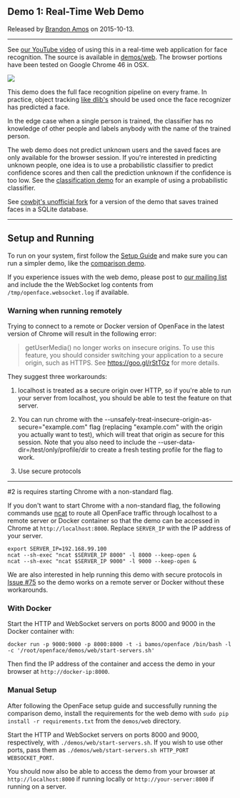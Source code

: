 ## Demo 1: Real-Time Web Demo
Released by [Brandon Amos](http://bamos.github.io) on 2015-10-13.

---

See [our YouTube video](https://www.youtube.com/watch?v=LZJOTRkjZA4)
of using this in a real-time web application
for face recognition.
The source is available in
[demos/web](https://github.com/cmusatyalab/openface/blob/master/demos/web).
The browser portions have been tested on Google Chrome 46 in OSX.

<a href='https://www.youtube.com/watch?v=LZJOTRkjZA4'><img src='https://raw.githubusercontent.com/cmusatyalab/openface/master/images/youtube-web.gif'></img></a>

This demo does the full face recognition pipeline on every frame.
In practice, object tracking
[like dlib's](http://blog.dlib.net/2015/02/dlib-1813-released.html)
should be used once the face recognizer has predicted a face.

In the edge case when a single person is trained,
the classifier has no knowledge of other people and
labels anybody with the name of the trained person.

The web demo does not predict unknown users and the saved
faces are only available for the browser session.
If you're interested in predicting unknown people,
one idea is to use a probabilistic classifier to predict
confidence scores and then call the prediction unknown
if the confidence is too low.
See the [classification demo](http://cmusatyalab.github.io/openface/demo-3-classifier/)
for an example of using a probabilistic classifier.

See [cowbjt's unofficial fork](https://github.com/cowbjt/openface/tree/demo-web-stand-alone)
for a version of the demo that saves trained faces in a SQLite
database.

---

## Setup and Running

To run on your system, first follow the
[Setup Guide](setup.md) and make sure you can
run a simpler demo, like the [comparison demo](demo-2-comparison.md).

If you experience issues with the web demo,
please post to
[our mailing list](https://groups.google.com/forum/#!forum/cmu-openface)
and include the the WebSocket log contents from
`/tmp/openface.websocket.log` if available.

### Warning when running remotely
Trying to connect to a remote or Docker version of OpenFace in
the latest version of Chrome will result in the following error:

> getUserMedia() no longer works on insecure origins. To use this
> feature, you should consider switching your application to a secure
> origin, such as HTTPS. See https://goo.gl/rStTGz for more details.

They suggest three workarounds:

1. localhost is treated as a secure origin over HTTP, so if you're
    able to run your server from localhost, you should be able to test
    the feature on that server.

2. You can run chrome with the
    --unsafely-treat-insecure-origin-as-secure="example.com" flag
    (replacing "example.com" with the origin you actually want to test),
    which will treat that origin as secure for this session. Note that
    you also need to include the --user-data-dir=/test/only/profile/dir
    to create a fresh testing profile for the flag to work.

3. Use secure protocols

---

\#2 is requires starting Chrome with a non-standard flag.

If you don't want to start Chrome with a non-standard flag,
the following commands use [ncat](https://nmap.org/ncat/) to
route all OpenFace traffic through localhost to a remote server or
Docker container so that the demo can be accessed in Chrome
at `http://localhost:8000`.
Replace `SERVER_IP` with the IP address of your server.

```
export SERVER_IP=192.168.99.100
ncat --sh-exec "ncat $SERVER_IP 8000" -l 8000 --keep-open &
ncat --sh-exec "ncat $SERVER_IP 9000" -l 9000 --keep-open &
```

We are also interested in help running this demo with secure protocols
in [Issue #75](https://github.com/cmusatyalab/openface/issues/75)
so the demo works on a remote server or Docker without these workarounds.

### With Docker

Start the HTTP and WebSocket servers on ports 8000 and 9000 in the
Docker container with:

```
docker run -p 9000:9000 -p 8000:8000 -t -i bamos/openface /bin/bash -l -c '/root/openface/demos/web/start-servers.sh'
```

Then find the IP address of the container and access the demo
in your browser at `http://docker-ip:8000`.

### Manual Setup
After following the OpenFace setup guide and successfully running the
comparison demo, install the requirements for the web demo with
`sudo pip install -r requirements.txt`
from the `demos/web` directory.

Start the HTTP and WebSocket servers on ports 8000 and 9000, respectively,
with `./demos/web/start-servers.sh`.
If you wish to use other ports,
pass them as `./demos/web/start-servers.sh HTTP_PORT WEBSOCKET_PORT`.

You should now also be able to access the demo from your browser
at `http://localhost:8000` if running locally or
`http://your-server:8000` if running on a server.

